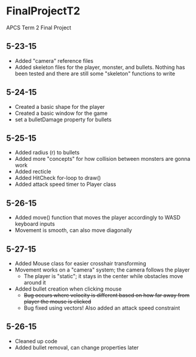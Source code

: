 # FinalProjectT2
APCS Term 2 Final Project

5-23-15
-------
- Added "camera" reference files 
- Added skeleton files for the player, monster, and bullets. Nothing has been tested and there are still some "skeleton" functions to write

5-24-15
-------
- Created a basic shape for the player
- Created a basic window for the game
- set a bulletDamage property for bullets

5-25-15
-------
- Added radius (r) to bullets
- Added more "concepts" for how collision between monsters are gonna work
- Added recticle
- Added HitCheck for-loop to draw()
- Added attack speed timer to Player class

5-26-15
-------
- Added move() function that moves the player accordingly to WASD keyboard inputs
- Movement is smooth, can also move diagonally


5-27-15
-------
- Added Mouse class for easier crosshair transforming
- Movement works on a "camera" system; the camera follows the player
	- The player is "static"; it stays in the center while obstacles move around it
- Added bullet creation when clicking mouse
 	- ~~Bug occurs where velocity is different based on how far away from player the mouse is clicked~~
 	- Bug fixed using vectors! Also added an attack speed constraint

5-26-15
-------
- Cleaned up code
- Added bullet removal, can change properties later
